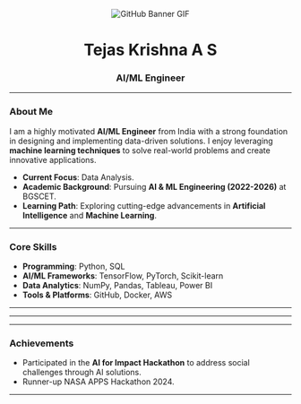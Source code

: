 
<p align="center">
  <img src="bannerfinal.gif" alt="GitHub Banner GIF" />
</p>

<h1 align="center">Tejas Krishna A S</h1>
<h3 align="center">AI/ML Engineer</h3>

---

### About Me

I am a highly motivated **AI/ML Engineer** from India with a strong foundation in designing and implementing data-driven solutions. I enjoy leveraging **machine learning techniques** to solve real-world problems and create innovative applications.

- **Current Focus**: Data Analysis.
- **Academic Background**: Pursuing **AI & ML Engineering (2022-2026)** at BGSCET.
- **Learning Path**: Exploring cutting-edge advancements in **Artificial Intelligence** and **Machine Learning**.

---

### Core Skills

- **Programming**: Python, SQL  
- **AI/ML Frameworks**: TensorFlow, PyTorch, Scikit-learn    
- **Data Analytics**: NumPy, Pandas, Tableau, Power BI  
- **Tools & Platforms**: GitHub, Docker, AWS  

---





---



---

### Achievements
 
- Participated in the **AI for Impact Hackathon** to address social challenges through AI solutions.
- Runner-up NASA APPS Hackathon 2024.  
  

---







